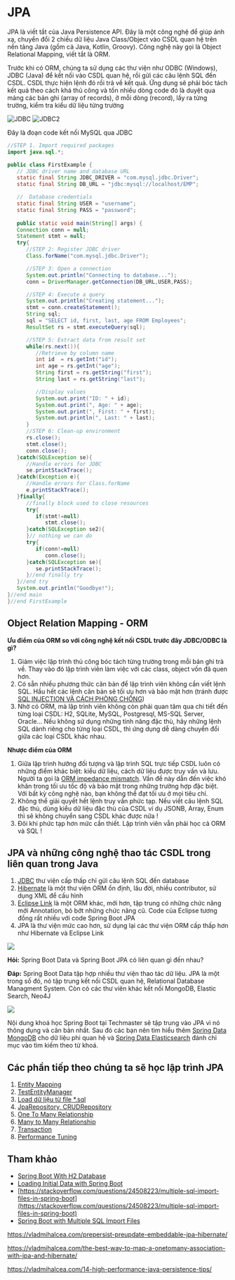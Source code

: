 # JPA
JPA là viết tắt của Java Persistence API. Đây là một công nghệ để giúp ánh xạ, chuyển đổi 2 chiều dữ liệu Java Class/Object vào CSDL quan hệ trên nền tảng Java (gồm cả Java, Kotlin, Groovy). Công nghệ này gọi là Object Relational Mapping, viết tắt là ORM.


Trước khi có ORM, chúng ta sử dụng các thư viện như ODBC (Windows), JDBC (Java) để kết nối vào CSDL quan hệ, rồi gửi các câu lệnh SQL đến CSDL. CSDL thực hiện lệnh đó rồi trả về kết quả. Ứng dụng sẽ phải bóc tách kết quả theo cách khá thủ công và tốn nhiều dòng code đó là duyệt qua mảng các bản ghi (array of records), ở mỗi dòng (record), lấy ra từng trường, kiểm tra kiểu dữ liệu từng trường

![JDBC](images/jdbc.png)
![JDBC2](images/jdbc1.jpg)

Đây là đoạn code kết nối MySQL qua JDBC
```java
//STEP 1. Import required packages
import java.sql.*;

public class FirstExample {
   // JDBC driver name and database URL
   static final String JDBC_DRIVER = "com.mysql.jdbc.Driver";  
   static final String DB_URL = "jdbc:mysql://localhost/EMP";

   //  Database credentials
   static final String USER = "username";
   static final String PASS = "password";
   
   public static void main(String[] args) {
   Connection conn = null;
   Statement stmt = null;
   try{
      //STEP 2: Register JDBC driver
      Class.forName("com.mysql.jdbc.Driver");

      //STEP 3: Open a connection
      System.out.println("Connecting to database...");
      conn = DriverManager.getConnection(DB_URL,USER,PASS);

      //STEP 4: Execute a query
      System.out.println("Creating statement...");
      stmt = conn.createStatement();
      String sql;
      sql = "SELECT id, first, last, age FROM Employees";
      ResultSet rs = stmt.executeQuery(sql);

      //STEP 5: Extract data from result set
      while(rs.next()){
         //Retrieve by column name
         int id  = rs.getInt("id");
         int age = rs.getInt("age");
         String first = rs.getString("first");
         String last = rs.getString("last");

         //Display values
         System.out.print("ID: " + id);
         System.out.print(", Age: " + age);
         System.out.print(", First: " + first);
         System.out.println(", Last: " + last);
      }
      //STEP 6: Clean-up environment
      rs.close();
      stmt.close();
      conn.close();
   }catch(SQLException se){
      //Handle errors for JDBC
      se.printStackTrace();
   }catch(Exception e){
      //Handle errors for Class.forName
      e.printStackTrace();
   }finally{
      //finally block used to close resources
      try{
         if(stmt!=null)
            stmt.close();
      }catch(SQLException se2){
      }// nothing we can do
      try{
         if(conn!=null)
            conn.close();
      }catch(SQLException se){
         se.printStackTrace();
      }//end finally try
   }//end try
   System.out.println("Goodbye!");
}//end main
}//end FirstExample
``` 
## Object Relation Mapping - ORM

**Ưu điểm của ORM so với công nghệ kết nối CSDL trước đây JDBC/ODBC là gì?**

1. Giảm việc lập trình thủ công bóc tách từng trường trong mỗi bản ghi trả về. Thay vào đó lập trình viên làm việc với các class, object vốn đã quen hơn.
2. Có sẵn nhiều phương thức căn bản để lập trình viên không cần viết lệnh SQL. Hầu hết các lệnh căn bản sẽ tối ưu hơn và bảo mật hơn (tránh được [SQL INJECTION VÀ CÁCH PHÒNG CHỐNG](https://viblo.asia/p/sql-injection-va-cach-phong-chong-OeVKB410lkW))
3. Nhờ có ORM, mà lập trình viên không còn phải quan tâm qua chi tiết đến từng loại CSDL: H2, SQLite, MySQL, Postgresql, MS-SQL Server, Oracle... Nếu không sử dụng những tính năng đặc thù, hãy những lệnh SQL dành riêng cho từng loại CSDL, thì ứng dụng dễ dàng chuyển đổi giữa các loại CSDL khác nhau.

**Nhược điểm của ORM**
1. Giữa lập trình hướng đối tượng và lập trình SQL trực tiếp CSDL luôn có những điểm khác biệt: kiểu dữ liệu, cách dữ liệu được truy vấn và lưu. Người ta gọi là [ORM impedance mismatch](https://en.wikipedia.org/wiki/Object%E2%80%93relational_impedance_mismatch). Vấn đề này dẫn đến việc khó khăn trong tối ưu tốc độ và bảo mật trong những trường hợp đặc biệt. Với bất kỳ công nghệ nào, bạn không thể đạt tối ưu ở mọi tiêu chí.
2. Không thể giải quyết hết lệnh truy vấn phức tạp. Nếu viết câu lệnh SQL đặc thù, dùng kiểu dữ liệu đặc thù của CSDL ví dụ JSONB, Array, Enum thì sẽ không chuyển sang CSDL khác được nữa !
3. Đôi khi phức tạp hơn mức cần thiết. Lập trình viên vẫn phải học cả ORM và SQL !

## JPA và những công nghệ thao tác CSDL trong liên quan trong Java

1. [JDBC](https://en.wikipedia.org/wiki/Java_Database_Connectivity) thư viện cấp thấp chỉ gửi câu lệnh SQL đến database
2. [Hibernate](https://hibernate.org/) là một thư viện ORM ổn định, lâu đời, nhiều contributor, sử dụng XML để cấu hình
3. [Eclipse Link](https://www.eclipse.org/eclipselink/) là một ORM khác, mới hơn, tập trung có những chức năng mới Annotation, bỏ bớt những chức năng cũ. Code của Eclipse tương đồng rất nhiều với code Spring Boot JPA
4. JPA là thư viện mức cao hơn, sử dụng lại các thư viện ORM cấp thấp hơn như Hibernate và Eclipse Link 

![](images/jpa.png)

**Hỏi:** Spring Boot Data và Spring Boot JPA có liên quan gì đến nhau?

**Đáp:** Spring Boot Data tập hợp nhiều thư viện thao tác dữ liệu. JPA là một trong số đó, nó tập trung kết nối CSDL quan hệ, Relational Database Managment System. Còn có các thư viên khác kết nối MongoDB, Elastic Search, Neo4J

![](images/spring_data.jpg)

Nội dung khoá học Spring Boot tại Techmaster sẽ tập trung vào JPA vì nó thông dụng và căn bản nhất. Sau đó các bạn nên tìm hiểu thêm [Spring Data MongoDB](https://spring.io/projects/spring-data-mongodb) cho dữ liệu phi quan hệ và [Spring Data Elasticsearch](https://spring.io/projects/spring-data-elasticsearch) đánh chỉ mục vào tìm kiếm theo từ khoá.


## Các phần tiếp theo chúng ta sẽ học lập trình JPA

1. [Entity Mapping](EntityMapping.md)
2. [TestEntityManager](TestEntityManager.md)
3. [Load dữ liệu từ file *.sql](LoadData.md)
4. [JpaRepository, CRUDRepository](Repository.md)
5. [One To Many Relationship](OneToMany.md)
6. [Many to Many Relationship](ManyToMany.md)
7. [Transaction](Transaction.md)
8. [Performance Tuning](performancetuning.md)


## Tham khảo
- [Spring Boot With H2 Database](https://www.baeldung.com/spring-boot-h2-database)
- [Loading Initial Data with Spring Boot](https://www.baeldung.com/spring-boot-data-sql-and-schema-sql)
- [https://stackoverflow.com/questions/24508223/multiple-sql-import-files-in-spring-boot](https://stackoverflow.com/questions/24508223/multiple-sql-import-files-in-spring-boot)
- [Spring Boot with Multiple SQL Import Files](https://www.baeldung.com/spring-boot-sql-import-files)

https://vladmihalcea.com/prepersist-preupdate-embeddable-jpa-hibernate/

https://vladmihalcea.com/the-best-way-to-map-a-onetomany-association-with-jpa-and-hibernate/


https://vladmihalcea.com/14-high-performance-java-persistence-tips/